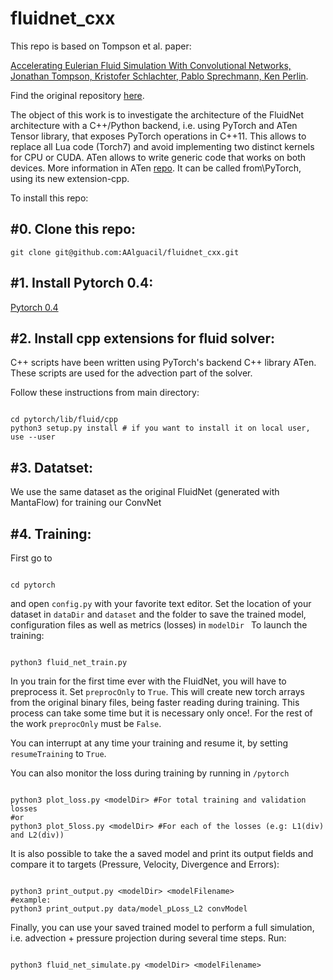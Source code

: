 fluidnet_cxx
============

This repo is based on Tompson et al. paper:

[Accelerating Eulerian Fluid Simulation With Convolutional Networks, Jonathan Tompson, Kristofer Schlachter, Pablo Sprechmann, Ken Perlin](http://cims.nyu.edu/~schlacht/CNNFluids.htm).

Find the original repository [here](https://github.com/google/FluidNet).

The object of this work is to investigate the architecture of the FluidNet architecture with a C++/Python backend, i.e. using PyTorch and ATen Tensor library, that exposes PyTorch operations in C++11. This allows to replace all Lua code (Torch7) and avoid implementing two distinct kernels for CPU or CUDA.
ATen allows to write generic code that works on both devices.
More information in ATen [repo](https://github.com/zdevito/ATen). It can be called from\PyTorch, using its new extension-cpp.

To install this repo:

#0. Clone this repo:
---------------

```
git clone git@github.com:AAlguacil/fluidnet_cxx.git
```

#1. Install Pytorch 0.4:
---------------

[Pytorch 0.4](https://pytorch.org/)

#2. Install cpp extensions for fluid solver:
---------------

C++ scripts have been written using PyTorch's backend C++ library ATen.
These scripts are used for the advection part of the solver.

Follow these instructions from main directory:
```

cd pytorch/lib/fluid/cpp
python3 setup.py install # if you want to install it on local user, use --user
```

#3. Datatset:
---------------
We use the same dataset as the original FluidNet (generated with MantaFlow) for training
our ConvNet

#4. Training:
---------------
First go to 
```

cd pytorch
```
and open ```config.py``` with your favorite text editor.
Set the location of your dataset in ```dataDir``` and ```dataset``` and the folder to 
save the trained model, configuration files as well as metrics (losses) in ```modelDir ```
To launch the training:
```

python3 fluid_net_train.py
```

In you train for the first time ever with the FluidNet, you will have to preprocess it.
Set ```preprocOnly``` to ```True```.
This will create new torch arrays from the original binary files, being faster reading 
during training. This process can take some time but it is necessary only once!.
For the rest of the work  ```preprocOnly``` must be ```False```.

You can interrupt at any time your training and resume it, by setting ```resumeTraining```
to ```True```.

You can also monitor the loss during training by running in ```/pytorch```

```

python3 plot_loss.py <modelDir> #For total training and validation losses
#or
python3 plot_5loss.py <modelDir> #For each of the losses (e.g: L1(div) and L2(div))

```

It is also possible to take the a saved model and print its output fields and
compare it to targets (Pressure, Velocity, Divergence and Errors):
```

python3 print_output.py <modelDir> <modelFilename>
#example:
python3 print_output.py data/model_pLoss_L2 convModel
```

Finally, you can use your saved trained model to perform a full simulation, i.e. 
advection + pressure projection during several time steps. Run:
```

python3 fluid_net_simulate.py <modelDir> <modelFilename>
```





